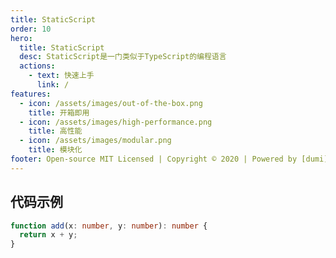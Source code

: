 ```yaml
---
title: StaticScript
order: 10
hero:
  title: StaticScript
  desc: StaticScript是一门类似于TypeScript的编程语言
  actions:
    - text: 快速上手
      link: /
features:
  - icon: /assets/images/out-of-the-box.png
    title: 开箱即用
  - icon: /assets/images/high-performance.png
    title: 高性能
  - icon: /assets/images/modular.png
    title: 模块化
footer: Open-source MIT Licensed | Copyright © 2020 | Powered by [dumi](https://d.umijs.org)
---
```


## 代码示例

```ts
function add(x: number, y: number): number {
  return x + y;
}
```